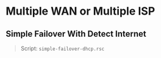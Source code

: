 # Multiple WAN or Multiple ISP

## Simple Failover With Detect Internet

> Script: `simple-failover-dhcp.rsc`
